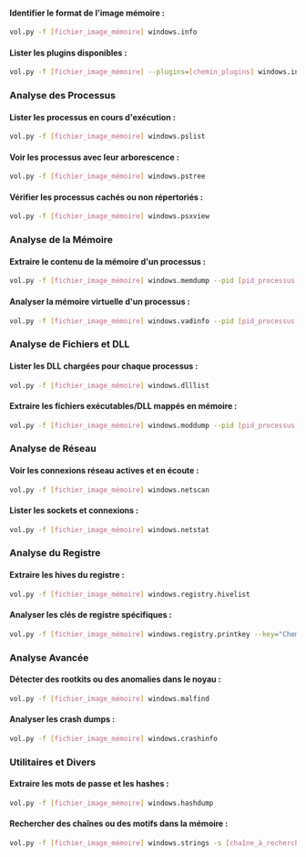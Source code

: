 #### Identifier le format de l'image mémoire :

```bash
vol.py -f [fichier_image_mémoire] windows.info
```

#### Lister les plugins disponibles :

```bash
vol.py -f [fichier_image_mémoire] --plugins=[chemin_plugins] windows.info
```

### Analyse des Processus

#### Lister les processus en cours d'exécution :

```bash
vol.py -f [fichier_image_mémoire] windows.pslist
```

#### Voir les processus avec leur arborescence :

```bash
vol.py -f [fichier_image_mémoire] windows.pstree
```

#### Vérifier les processus cachés ou non répertoriés :

```bash
vol.py -f [fichier_image_mémoire] windows.psxview
```

### Analyse de la Mémoire

#### Extraire le contenu de la mémoire d'un processus :

```bash
vol.py -f [fichier_image_mémoire] windows.memdump --pid [pid_processus] --dump-dir=[dossier_destination]
```

#### Analyser la mémoire virtuelle d'un processus :

```bash
vol.py -f [fichier_image_mémoire] windows.vadinfo --pid [pid_processus]
```

### Analyse de Fichiers et DLL

#### Lister les DLL chargées pour chaque processus :

```bash
vol.py -f [fichier_image_mémoire] windows.dlllist
```

#### Extraire les fichiers exécutables/DLL mappés en mémoire :

```bash
vol.py -f [fichier_image_mémoire] windows.moddump --pid [pid_processus] --dump-dir=[dossier_destination]
```

### Analyse de Réseau

#### Voir les connexions réseau actives et en écoute :

```bash
vol.py -f [fichier_image_mémoire] windows.netscan
```

#### Lister les sockets et connexions :

```bash
vol.py -f [fichier_image_mémoire] windows.netstat
```

### Analyse du Registre

#### Extraire les hives du registre :

```bash
vol.py -f [fichier_image_mémoire] windows.registry.hivelist
```

#### Analyser les clés de registre spécifiques :

```bash
vol.py -f [fichier_image_mémoire] windows.registry.printkey --key="Chemin_de_la_clé"
```

### Analyse Avancée

#### Détecter des rootkits ou des anomalies dans le noyau :

```bash
vol.py -f [fichier_image_mémoire] windows.malfind
```

#### Analyser les crash dumps :

```bash
vol.py -f [fichier_image_mémoire] windows.crashinfo
```

### Utilitaires et Divers

#### Extraire les mots de passe et les hashes :

```bash
vol.py -f [fichier_image_mémoire] windows.hashdump
```

#### Rechercher des chaînes ou des motifs dans la mémoire :

```bash
vol.py -f [fichier_image_mémoire] windows.strings -s [chaîne_à_rechercher]
```